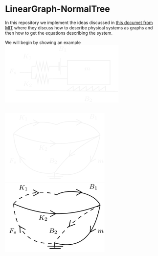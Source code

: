 # LinearGraph-NormalTree

In this repository we implement the ideas discussed in [this documet from MIT](https://web.mit.edu/2.151/www/Handouts/EqFormulation.pdf) where they discuss how to describe physical systems as graphs and then how to get the equations describing the system. <br> 

We will begin by showing an example <br>
<picture>
  <source media="(prefers-color-scheme: dark)" srcset="/assets/tests/test17/fig17_light.svg" >
  <img alt="Figure 17'" src="/assets/tests/test17/fig17.svg">
</picture>

<br>

<picture>
  <source media="(prefers-color-scheme: dark)" srcset="/assets/tests/test17/graph17_light.svg" >
  <img alt="Graph 17'" src="/assets/tests/test17/graph17.svg">
</picture>

<br>

<picture>
  <source media="(prefers-color-scheme: dark)" srcset="/assets/tests/test17/tree17_light.svg" >
  <img alt="Normal Tree 17'" src="/assets/tests/test17/tree17.svg">
</picture>

